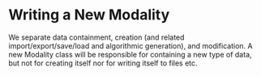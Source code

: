 # Writing a New Modality

We separate data containment, creation (and related import/export/save/load and algorithmic generation), and modification. A new Modality class will be responsible for containing a new type of data, but not for creating itself nor for writing itself to files etc.
